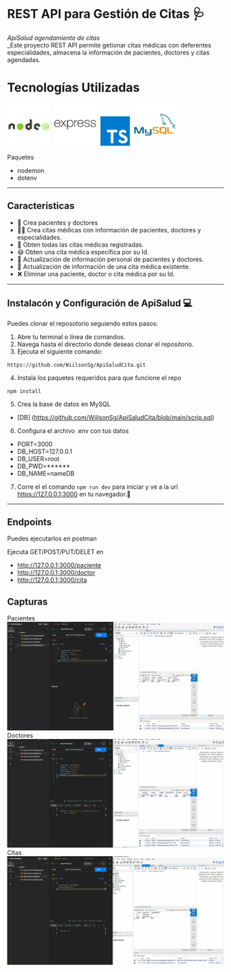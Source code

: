 # REST API para Gestión de Citas 🩺

*ApiSalud agendamiento de citas<br>*
_Este proyecto REST API permite getionar citas médicas con deferentes especialidades, almacena la información de pacientes, doctores y citas agendadas.
# Tecnologías Utilizadas

<img src="https://github.com/devicons/devicon/blob/master/icons/nodejs/nodejs-original-wordmark.svg" width="100" height="100"/>&nbsp;
<img src="https://github.com/devicons/devicon/blob/master/icons/express/express-original-wordmark.svg" width="100" height="100">&nbsp;
<img src="https://github.com/devicons/devicon/blob/master/icons/typescript/typescript-plain.svg" width="70" height="70">&nbsp;
<img src="https://github.com/devicons/devicon/blob/master/icons/mysql/mysql-original-wordmark.svg" width="100" height="100">&nbsp;

Paquetes
- nodemon
- dotenv
 ---
 Características
 ---
* 🚶 Crea pacientes y doctores
* 👨‍⚕ Crea citas médicas con información de pacientes, doctores y especialidades.
* 🤕 Obten todas las citas médicas registradas.
* 😷 Obten una cita médica específica por su Id.
* 👾 Actualización de información personal de pacientes y doctores.
* 🏥 Actualización de información de una cita médica existente.
* ❌ Eliminar una paciente, doctor o cita médica por su Id.
---
Instalacón y Configuración de ApiSalud 💻
---
Puedes clonar el reposotorio seguiendo estos pasos:

1. Abre tu terminal o línea de comandos.
2. Navega hasta el directorio donde deseas clonar el repositorio.
3. Ejecuta el siguiente comando:
```
https://github.com/WiilsonSg/ApiSaludCita.git
```

4. Instala los paquetes requeridos para que funcione el repo
```
npm install 
```
5. Crea la base de datos en MySQL
- [DB] (https://github.com/WiilsonSg/ApiSaludCita/blob/main/scrip.sql)
  
6. Configura el archivo .env con tus datos
- PORT=3000
- DB_HOST=127.0.0.1
- DB_USER=root
- DB_PWD=******
- DB_NAME=nameDB

7. Corre el el comando `npm run dev` para iniciar y ve a la url https://127.0.0.1:3000 en tu navegador.🤘

---
Endpoints 
---
Puedes ejecutarlos en postman

Ejecuta GET/POST/PUT/DELET en
* http://127.0.0.1:3000/paciente
* http://127.0.0.1:3000/doctor
* http://127.0.0.1:3000/cita
  
Capturas
---
Pacientes
<img src="https://github.com/WiilsonSg/ApiSaludCita/blob/main/imgGif/paciente.gif"/> 
Doctores
<img src="https://github.com/WiilsonSg/ApiSaludCita/blob/main/imgGif/doctor.gif">
Citas
<img src="https://github.com/WiilsonSg/ApiSaludCita/blob/main/imgGif/cita.gif">
